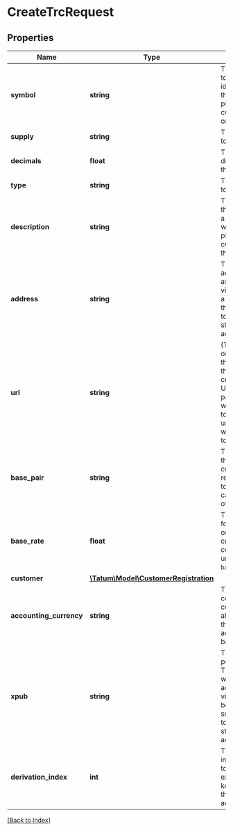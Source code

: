 # CreateTrcRequest

## Properties

Name | Type | Description | Notes
------------ | ------------- | ------------- | -------------
**symbol** | **string** | The name of the token; used as an identifier within the Tatum platform and as a currency symbol on the blockchain |
**supply** | **string** | The supply of the token |
**decimals** | **float** | The number of decimal places that the token has |
**type** | **string** | The type of the token |
**description** | **string** | The description of the token; used as a description within the Tatum platform and as a currency name on the blockchain |
**address** | **string** | The blockchain address to be assigned to the virtual account as a deposit address; the supply of the token will be stored on this address |
**url** | **string** | (TRC-10 tokens only) The URL of the project that the token is created for<br/>Use this parameter only with TRC-10 tokens. Do <b>not</b> use this parameter with TRC-20 tokens. |
**base_pair** | **string** | The base pair for the virtual currency that represents the token; used to calculate the value of a transaction |
**base_rate** | **float** | The exchange rate for the base pair; one unit of the created virtual currency equals 1 unit of <code>basePair</code>*<code>baseRate</code> | [optional] [default to 1]
**customer** | [**\Tatum\Model\CustomerRegistration**](CustomerRegistration.md) |  | [optional]
**accounting_currency** | **string** | The ISO 4217 code of the currency in which all transactions for the created virtual account will be billed | [optional] [default to 'EUR']
**xpub** | **string** | The extended public key of the TRON wallet from which a deposit address for the virtual account will be generated; the supply of the token will be stored on this address |
**derivation_index** | **int** | The derivation index to use together with the extended public key to generate the deposit address |

[[Back to Index]](../index.md)
